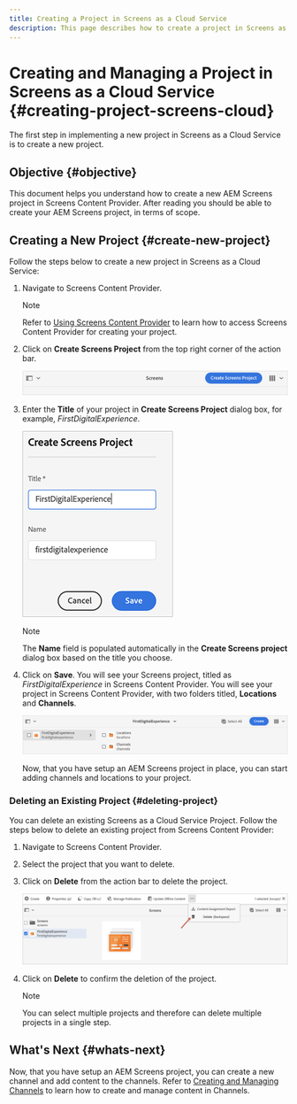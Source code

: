 ```yaml
---
title: Creating a Project in Screens as a Cloud Service
description: This page describes how to create a project in Screens as a Cloud Service.
---
```


# Creating and Managing a Project in Screens as a Cloud Service {#creating-project-screens-cloud}

The first step in implementing a new project in Screens as a Cloud Service is to create a new project.

## Objective {#objective}

This document helps you understand how to create a new AEM Screens project in Screens Content Provider. After reading you should be able to create your AEM Screens project, in terms of scope.

## Creating a New Project {#create-new-project}

Follow the steps below to create a new project in Screens as a Cloud Service:

1. Navigate to Screens Content Provider.

   >[!NOTE]
   >Refer to [Using Screens Content Provider](/help/screens-cloud/setting-up-project/using-screens-content-provider.md) to learn how to access Screens Content Provider for creating your project.

1. Click on **Create Screens Project** from the top right corner of the action bar.

   ![](/help/screens-cloud/assets/create-content/create-screens-project1.png)

1. Enter the **Title** of your project in **Create Screens Project** dialog box, for example, *FirstDigitalExperience*.

   ![](/help/screens-cloud/assets/create-content/create-screens-project2.png)
   
   >[!NOTE]
   >The **Name** field is populated automatically in the **Create Screens project** dialog box based on the title you choose.

1. Click on **Save**. You will see your Screens project, titled as *FirstDigitalExperience* in Screens Content Provider. You will  see your project in Screens Content Provider, with two folders titled, **Locations** and **Channels**.

   ![](/help/screens-cloud/assets/create-content/create-screens-project3.png)

   Now, that you have setup an AEM Screens project in place, you can start adding channels and locations to your project.

### Deleting an Existing Project {#deleting-project}

You can  delete an existing Screens as a Cloud Service Project.
Follow the steps below to delete an existing project from Screens Content Provider:

1. Navigate to Screens Content Provider.
1. Select the project that you want  to delete.
1. Click on **Delete** from the action bar to delete the project.

   ![](/help/screens-cloud/assets/create-content/create-project5.png)

1. Click on **Delete** to confirm the deletion of the project.

   >[!NOTE]
   >You can select multiple projects and therefore can delete multiple projects in a single step.

## What's Next {#whats-next}

Now, that you have setup an AEM Screens project, you can create a new channel and add content to the channels. Refer to [Creating and Managing Channels](/help/screens-cloud/creating-content/creating-channels-screens-cloud.md) to learn how to create and manage content in Channels.